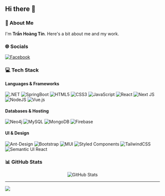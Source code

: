 ## Hi there 👋

### 💫 About Me
I'm **Trần Hoàng Tín**. Here's a bit about me and my work.

### 🌐 Socials
[![Facebook](https://img.shields.io/badge/Facebook-%231877F2.svg?logo=Facebook&logoColor=white)](https://www.facebook.com/trhoangtin)


### 💻 Tech Stack
#### Languages & Frameworks
![.NET](https://img.shields.io/badge/.NET-grey?style=for-the-badge&logo=dotnet)
![SpringBoot](https://img.shields.io/badge/SPRINGBOOT-black?style=for-the-badge&logo=spring)
![HTML5](https://img.shields.io/badge/html5-%23E34F26.svg?style=for-the-badge&logo=html5&logoColor=white)
![CSS3](https://img.shields.io/badge/css3-%231572B6.svg?style=for-the-badge&logo=css3&logoColor=white)
![JavaScript](https://img.shields.io/badge/javascript-%23323330.svg?style=for-the-badge&logo=javascript&logoColor=%23F7DF1E)
![React](https://img.shields.io/badge/react-%2320232a.svg?style=for-the-badge&logo=react&logoColor=%2361DAFB)
![Next JS](https://img.shields.io/badge/Next-black?style=for-the-badge&logo=next.js&logoColor=white)
![NodeJS](https://img.shields.io/badge/node.js-6DA55F?style=for-the-badge&logo=node.js&logoColor=white)
![Vue.js](https://img.shields.io/badge/vuejs-%2335495e.svg?style=for-the-badge&logo=vuedotjs&logoColor=%234FC08D)

#### Databases & Hosting
![Neo4j](https://img.shields.io/badge/Neo4j-008CC1?style=for-the-badge&logo=neo4j&logoColor=white)
![MySQL](https://img.shields.io/badge/mysql-%2300f.svg?style=for-the-badge&logo=mysql&logoColor=white)
![MongoDB](https://img.shields.io/badge/MongoDB-%234ea94b.svg?style=for-the-badge&logo=mongodb&logoColor=white)
![Firebase](https://img.shields.io/badge/firebase-%23039BE5.svg?style=for-the-badge&logo=firebase)

#### UI & Design
![Ant-Design](https://img.shields.io/badge/-AntDesign-%230170FE?style=for-the-badge&logo=ant-design&logoColor=white)
![Bootstrap](https://img.shields.io/badge/bootstrap-%23563D7C.svg?style=for-the-badge&logo=bootstrap&logoColor=white)
![MUI](https://img.shields.io/badge/MUI-%230081CB.svg?style=for-the-badge&logo=mui&logoColor=white)
![Styled Components](https://img.shields.io/badge/styled--components-DB7093?style=for-the-badge&logo=styled-components&logoColor=white)
![TailwindCSS](https://img.shields.io/badge/tailwindcss-%2338B2AC.svg?style=for-the-badge&logo=tailwind-css&logoColor=white)
![Semantic UI React](https://img.shields.io/badge/Semantic%20UI%20React-%2335BDB2.svg?style=for-the-badge&logo=SemanticUIReact&logoColor=white)

### 📊 GitHub Stats
<div align="center">
  <img src="https://github-readme-stats.vercel.app/api?username=phiilongg&theme=dark&hide_border=false&count_private=true" alt="GitHub Stats" />
</div>


---

[![](https://visitcount.itsvg.in/api?id=hnaihp&label=Profile%20Views&color=12&icon=0&pretty=false)](https://visitcount.itsvg.in)
